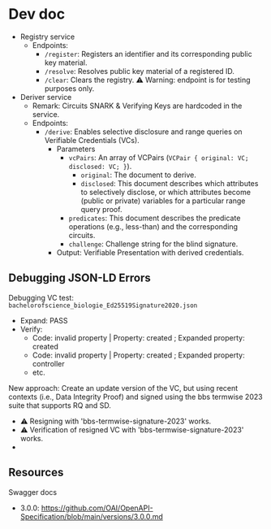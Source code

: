 # Dev doc

- Registry service
    - Endpoints:
        - `/register`: Registers an identifier and its corresponding public key material.
        - `/resolve`: Resolves public key material of a registered ID.
        - `/clear`: Clears the registry. ⚠️ Warning: endpoint is for testing purposes only.
- Deriver service
    - Remark: Circuits SNARK & Verifying Keys are hardcoded in the service.
    - Endpoints:
        - `/derive`: Enables selective disclosure and range queries on Verifiable Credentials (VCs).
            - Parameters
                - `vcPairs`: An array of VCPairs (`VCPair { original: VC; disclosed: VC; }`).
                    - `original`: The document to derive.
                    - `disclosed`: This document describes which attributes to selectively disclose,
                      or which attributes become (public or private) variables for a particular range query proof.
                - `predicates`: This document describes the predicate operations (e.g., less-than) and the corresponding circuits.
                - `challenge`: Challenge string for the blind signature.
            - Output: Verifiable Presentation with derived credentials.

## Debugging JSON-LD Errors

Debugging VC test: `bachelorofscience_biologie_Ed25519Signature2020.json`

- Expand: PASS
- Verify:
  - Code: invalid property | Property: created ; Expanded property: created 
  - Code: invalid property | Property: created ; Expanded property: controller
  - etc.

New approach: Create an update version of the VC, but using recent contexts (i.e., Data Integrity Proof) and signed using the bbs termwise 2023 suite that supports RQ and SD.

- ⚠️ Resigning with 'bbs-termwise-signature-2023' works.
- ⚠️ Verification of resigned VC with 'bbs-termwise-signature-2023' works.
- 






## Resources

Swagger docs
- 3.0.0: https://github.com/OAI/OpenAPI-Specification/blob/main/versions/3.0.0.md
